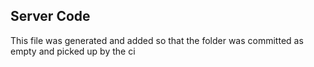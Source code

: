 ## Server Code

This file was generated and added so that the folder was committed as empty and picked up by the ci